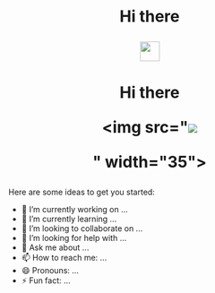 
<h1 align="center">Hi there
  
<img src="https://media.giphy.com/media/hvRJCLFzcasrR4ia7z/giphy.gif" width="35"></h1>
<h1 align="center">Hi there
  
<img src="![](https://i.ibb.co/BPPrBzk/git-banner.png)







" width="35"></h1>





Here are some ideas to get you started:

- 🔭 I’m currently working on ...
- 🌱 I’m currently learning ...
- 👯 I’m looking to collaborate on ...
- 🤔 I’m looking for help with ...
- 💬 Ask me about ...
- 📫 How to reach me: ...
- 😄 Pronouns: ...
- ⚡ Fun fact: ...

